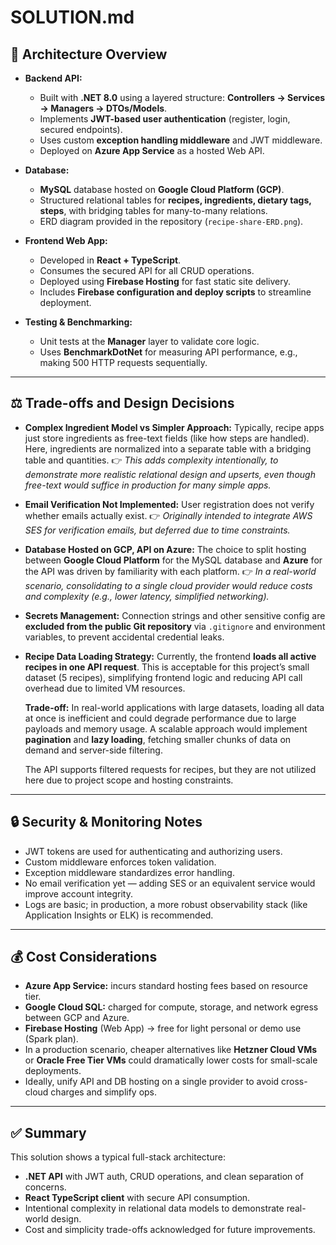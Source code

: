 # SOLUTION.md

## 📐 Architecture Overview

- **Backend API:**
  - Built with **.NET 8.0** using a layered structure: **Controllers → Services → Managers → DTOs/Models**.
  - Implements **JWT-based user authentication** (register, login, secured endpoints).
  - Uses custom **exception handling middleware** and JWT middleware.
  - Deployed on **Azure App Service** as a hosted Web API.

- **Database:**
  - **MySQL** database hosted on **Google Cloud Platform (GCP)**.
  - Structured relational tables for **recipes, ingredients, dietary tags, steps**, with bridging tables for many-to-many relations.
  - ERD diagram provided in the repository (`recipe-share-ERD.png`).

- **Frontend Web App:**
  - Developed in **React + TypeScript**.
  - Consumes the secured API for all CRUD operations.
  - Deployed using **Firebase Hosting** for fast static site delivery.
  - Includes **Firebase configuration and deploy scripts** to streamline deployment.

- **Testing & Benchmarking:**
  - Unit tests at the **Manager** layer to validate core logic.
  - Uses **BenchmarkDotNet** for measuring API performance, e.g., making 500 HTTP requests sequentially.

---

## ⚖️ Trade-offs and Design Decisions

- **Complex Ingredient Model vs Simpler Approach:**
  Typically, recipe apps just store ingredients as free-text fields (like how steps are handled). Here, ingredients are normalized into a separate table with a bridging table and quantities.
  👉 *This adds complexity intentionally, to demonstrate more realistic relational design and upserts, even though free-text would suffice in production for many simple apps.*

- **Email Verification Not Implemented:**
  User registration does not verify whether emails actually exist.
  👉 *Originally intended to integrate AWS SES for verification emails, but deferred due to time constraints.*

- **Database Hosted on GCP, API on Azure:**
  The choice to split hosting between **Google Cloud Platform** for the MySQL database and **Azure** for the API was driven by familiarity with each platform.
  👉 *In a real-world scenario, consolidating to a single cloud provider would reduce costs and complexity (e.g., lower latency, simplified networking).*

- **Secrets Management:**
  Connection strings and other sensitive config are **excluded from the public Git repository** via `.gitignore` and environment variables, to prevent accidental credential leaks.

- **Recipe Data Loading Strategy:**
  Currently, the frontend **loads all active recipes in one API request**. This is acceptable for this project’s small dataset (5 recipes), simplifying frontend logic and reducing API call overhead due to limited VM resources.

  **Trade-off:** In real-world applications with large datasets, loading all data at once is inefficient and could degrade performance due to large payloads and memory usage. A scalable approach would implement **pagination** and **lazy loading**, fetching smaller chunks of data on demand and server-side filtering.

  The API supports filtered requests for recipes, but they are not utilized here due to project scope and hosting constraints.

---

## 🔒 Security & Monitoring Notes

- JWT tokens are used for authenticating and authorizing users.
- Custom middleware enforces token validation.
- Exception middleware standardizes error handling.
- No email verification yet — adding SES or an equivalent service would improve account integrity.
- Logs are basic; in production, a more robust observability stack (like Application Insights or ELK) is recommended.

---

## 💰 Cost Considerations

- **Azure App Service:** incurs standard hosting fees based on resource tier.
- **Google Cloud SQL:** charged for compute, storage, and network egress between GCP and Azure.
- **Firebase Hosting** (Web App) → free for light personal or demo use (Spark plan).
- In a production scenario, cheaper alternatives like **Hetzner Cloud VMs** or **Oracle Free Tier VMs** could dramatically lower costs for small-scale deployments.
- Ideally, unify API and DB hosting on a single provider to avoid cross-cloud charges and simplify ops.

---

## ✅ Summary

This solution shows a typical full-stack architecture:
- **.NET API** with JWT auth, CRUD operations, and clean separation of concerns.
- **React TypeScript client** with secure API consumption.
- Intentional complexity in relational data models to demonstrate real-world design.
- Cost and simplicity trade-offs acknowledged for future improvements.